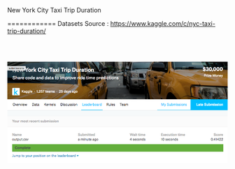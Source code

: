 
New York City Taxi Trip Duration

============
Datasets Source : https://www.kaggle.com/c/nyc-taxi-trip-duration/

<br>
<br>

![Submit Score](./image/rank.png) 

